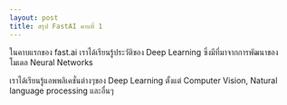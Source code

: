 ```yaml
---
layout: post
title: สรุป FastAI คาบที่ 1
---
```


ในคาบแรกของ fast.ai เราได้เรียนรู้ประวัติของ Deep Learning
ซึ่งมีที่มาจากการพัฒนาของโมเดล Neural Networks

เราได้เรียนรู้แอพพลิเคชั่นต่างๆของ Deep Learning ตั้งแต่ Computer Vision, Natural language processing และอื่นๆ
